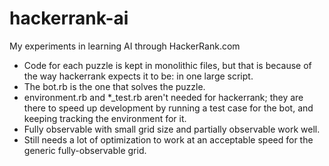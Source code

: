 hackerrank-ai
=============

My experiments in learning AI through HackerRank.com

- Code for each puzzle is kept in monolithic files, but that is because of the way hackerrank expects it to be: in one large script.
- The bot.rb is the one that solves the puzzle.
- environment.rb and \*\_test.rb aren't needed for hackerrank; they are there to speed up development by running a test case for the bot, and keeping tracking the environment for it.
- Fully observable with small grid size and partially observable work well.
- Still needs a lot of optimization to work at an acceptable speed for the generic fully-observable grid.
